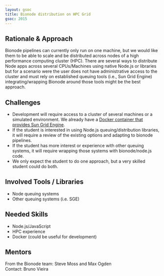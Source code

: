 ```yaml
---
layout: gsoc 
title: Bionode distribution on HPC Grid
gsoc: 2015
---
```


Rationale & Approach
--------------------

Bionode pipelines can currently only run on one machine, but we would like them to be able to scale and be distributed across nodes of a high performance computing cluster (HPC). There are several ways to distribute Node apps across several CPUs/Machines using native Node.js or libraries but for a scenario were the user does not have administrative access to the cluster and must rely on established queuing tools (i.e., Sun Grid Engine) integrating/wrapping Bionode around those tools might be the best approach.

Challenges
------------

* Development will require access to a cluster of several machines or a simulated environment. We already have a [Docker container that provides Sun Grid Engine](http://github.com/gawbul/docker-sge).
* If the student is interested in using Node.js queuing/distribution libraries, it will require a review of the existing options and adapting to bionode pipelines.
* If the student has more interest or experience with other queuing systems, it will require wrapping those systems with bionode/node.js code.
* We only expect the student to do one approach, but a very skilled student could do both.

Involved Tools / Libraries
-------------------------

* Node queuing systems
* Other queuing systems (i.e. SGE)

Needed Skills
-------------

* Node.js/JavaScript
* HPC experience
* Docker (could be useful for development)

Mentors
-------

From the Bionode team: Steve Moss and Max Ogden  
Contact: Bruno Vieira
